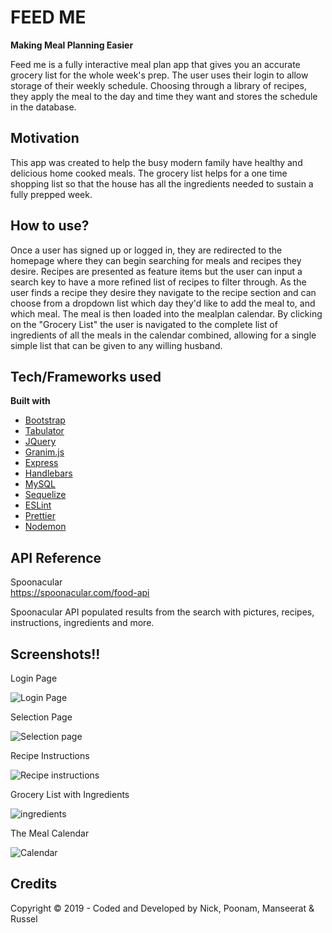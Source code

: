 # FEED ME

**Making Meal Planning Easier**

Feed me is a fully interactive meal plan app that gives you an accurate grocery list for the whole week's prep. The user uses their login to allow storage of their weekly schedule. Choosing through a library of recipes, they apply the meal to the day and time they want and stores the schedule in the database.

## Motivation

This app was created to help the busy modern family have healthy and delicious home cooked meals. The grocery list helps for a one time shopping list so that the house has all the ingredients needed to sustain a fully prepped week.

## How to use?

Once a user has signed up or logged in, they are redirected to the homepage where they can begin searching for meals and recipes they desire. Recipes are presented as feature items but the user can input a search key to have a more refined list of recipes to filter through. As the user finds a recipe they desire they navigate to the recipe section and can choose from a dropdown list which day they'd like to add the meal to, and which meal. The meal is then loaded into the mealplan calendar.
By clicking on the "Grocery List" the user is navigated to the complete list of ingredients of all the meals in the calendar combined, allowing for a single simple list that can be given to any willing husband.

## Tech/Frameworks used

**Built with**

- [Bootstrap](https://getbootstrap.com/)
- [Tabulator](<(http://www.tabulator.info/)>)
- [JQuery](https://jquery.com/)
- [Granim.js](<(https://www.npmjs.com/package/granim)>)
- [Express](<(https://www.npmjs.com/package/express)>)
- [Handlebars](<(https://www.npmjs.com/package/handlebars)>)
- [MySQL](<(https://www.mysql.com/)>)
- [Sequelize](<(https://sequelize.org/)>)
- [ESLint](<(https://eslint.org/)>)
- [Prettier](<(https://prettier.io/)>)
- [Nodemon](<(https://www.npmjs.com/package/nodemon)>)

## API Reference

Spoonacular  
https://spoonacular.com/food-api

Spoonacular API populated results from the search with pictures, recipes, instructions, ingredients and more.

## Screenshots!!

Login Page

![Login Page](https://lh3.googleusercontent.com/AIGm-mea2wGqfS3zjJhWkM31Nw0yZYysM8e8mFYXfrzN5aXM4bffeqciF5353cUvkwbXMPXBytzs "login")

Selection Page

![Selection page](https://lh3.googleusercontent.com/KlQNU_CwqBc2Y738ulHgWoZbYk5f-zE_D6R542ofee7uISEbMXeST1uZf5R6ECWLDlIxeeCrzxP9 "selection")

Recipe Instructions

![Recipe instructions](https://lh3.googleusercontent.com/yW0B_3I8p8lG2c5zmazDAnV8apgpqzghHlMr54B5SlUUO_rfuFg5owaB2LPALoHeAr-TR9nbhwJQ "recipe instructions")

Grocery List with Ingredients

![ingredients](https://lh3.googleusercontent.com/Sf6bIyS-GA9Wz9RUWfHMLS72FXhZYpjIJxIcSfoaYdg-2aowxdZlRNNPa3kwP54mp7JoJrTEyBmn "ingredients")

The Meal Calendar

![Calendar](https://lh3.googleusercontent.com/JoO0NccoVr08UtmzN750prBx9g_6lWsmmU32l45T4RhpJPg1M7chXMTGQ_IfEy9xwlFiox4Nr9Si "Calendar")

## Credits

Copyright © 2019 - Coded and Developed by Nick, Poonam, Manseerat & Russel
